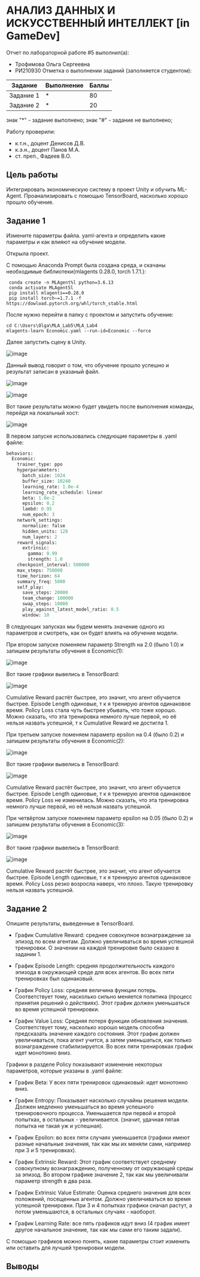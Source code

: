 # АНАЛИЗ ДАННЫХ И ИСКУССТВЕННЫЙ ИНТЕЛЛЕКТ [in GameDev]
Отчет по лабораторной работе #5 выполнил(а):
- Трофимова Ольга Сергеевна
- РИ210930
Отметка о выполнении заданий (заполняется студентом):

| Задание | Выполнение | Баллы |
| ------ | ------ | ------ |
| Задание 1 | * | 80 |
| Задание 2 | * | 20 |

знак "*" - задание выполнено; знак "#" - задание не выполнено;

Работу проверили:
- к.т.н., доцент Денисов Д.В.
- к.э.н., доцент Панов М.А.
- ст. преп., Фадеев В.О.

## Цель работы
Интегрировать экономическую систему в проект Unity и обучить ML-Agent. Проанализировать с помощью TensorBoard, насколько хорошо прошло обучение.


## Задание 1
Измените параметры файла. yaml-агента и определить какие параметры и как влияют на обучение модели.

Открыла проект.

С помощью Anaconda Prompt была создана среда, и скачаны необходимые библиотеки(mlagents 0.28.0, torch 1.7.1.):
```
 conda create -n MLAgent%l python=3.6.13
 conda activate MLAgent5l
 pip install mlagents==0.28.0
 pip install torch~=1.7.1 -f https://dowload.pytorch.org/whl/torch_stable.html
```
После нужно перейти в папку с проектом и запустить обучение:
```
cd C:\Users\Olga\MLA_Lab5\MLA_Lab4
mlagents-learn Economic.yaml --run-id=Economic --force
```
Далее запустить сцену в Unity.

![image](https://user-images.githubusercontent.com/103726508/204905889-f61b85d4-386d-4902-88d4-71058198f032.png)

Данный вывод говорит о том, что обучение прошло успешно и результат записан в указаный файл.

![image](https://user-images.githubusercontent.com/103726508/204906161-a125a319-bec0-4c8a-a8e9-e9b993b49064.png)


![image](https://user-images.githubusercontent.com/103726508/204906905-1eaafb22-3955-4cde-93d0-742bbae55372.png)

Вот такие результаты можно будет увидеть после выполнения команды, перейдя на локальный хост:

![image](https://user-images.githubusercontent.com/103726508/204909031-d3ce3339-48d1-4cff-b42e-3bc9725ca928.png)

В первом запуске использовались следующие параметры в .yaml файле:
``` py
behaviors:
  Economic:
    trainer_type: ppo
    hyperparameters:
      batch_size: 1024
      buffer_size: 10240
      learning_rate: 1.0e-4
      learning_rate_schedule: linear
      beta: 1.0e-2
      epsilon: 0.2
      lambd: 0.95
      num_epoch: 3      
    network_settings:
      normalize: false
      hidden_units: 128
      num_layers: 2
    reward_signals:
      extrinsic:
        gamma: 0.99
        strength: 1.0
    checkpoint_interval: 500000
    max_steps: 750000
    time_horizon: 64
    summary_freq: 5000
    self_play:
      save_steps: 20000
      team_change: 100000
      swap_steps: 10000
      play_against_latest_model_ratio: 0.5
      window: 10
```
В следующих запусках мы будем менять значение одного из параметров и смотреть, как он будет влиять на обучение модели.


При втором запуске поменяем параметр Strength на 2.0 (было 1.0) и запишем результаты обучения в Economic(1):

![image](https://user-images.githubusercontent.com/103726508/205293738-a406ec15-75ad-427f-bd34-6cb2fa620168.png)

Вот такие графики вывелись в TensorBoard:

![image](https://user-images.githubusercontent.com/103726508/205294362-b5e5adfb-0fd9-466a-be4b-600b122f8038.png)

Cumulative Reward растёт быстрее, это значит, что агент обучается быстрее. Episode Length одиновые, т к я тренирую агентов одинаковое время. Policy Loss стала чуть быстрее убывать, что тоже хорошо. Можно сказать, что эта тренировка немного лучше первой, но её нельзя назвать успешной, т к Cumulative Reward не достигла 1.

При третьем запуске поменяем параметр epsilon на 0.4 (было 0.2) и запишем результаты обучения в Economic(2):

![image](https://user-images.githubusercontent.com/103726508/205310248-18ec3941-790c-4f32-ad6e-8e81fab02ec4.png)

Вот такие графики вывелись в TensorBoard:

![image](https://user-images.githubusercontent.com/103726508/205310579-c7063458-c0ff-4e64-9a43-6c512e6c204e.png)

Cumulative Reward растёт быстрее, это значит, что агент обучается быстрее. Episode Length одиновые, т к я тренирую агентов одинаковое время. Policy Loss не изменилась. Можно сказать, что эта тренировка немного лучше первой, но её нельзя назвать успешной.

При четвёртом запуске поменяем параметр epsilon на 0.05 (было 0.2) и запишем результаты обучения в Economic(3):

![image](https://user-images.githubusercontent.com/103726508/205312819-19ccc610-043a-4026-ab64-6be232218722.png)

Вот такие графики вывелись в TensorBoard:

![image](https://user-images.githubusercontent.com/103726508/205313130-77ea7c36-98b7-4c6c-8ed6-fd25527ed8f0.png)

Cumulative Reward растёт быстрее, это значит, что агент обучается быстрее. Episode Length одиновые, т к я тренирую агентов одинаковое время. Policy Loss резко возросла наверх, что плохо. Такую тренировку нельзя назвать успешной.



## Задание 2
Опишите результаты, выведенные в TensorBoard.

 - График Cumulative Reward: среднее совокупное вознаграждение за эпизод по всем агентам. Должно увеличиваться во время успешной тренировки. О значении на каждой тренировке было сказано в задании 1.

 - График Episode Length: средняя продолжительность каждого эпизода в окружающей среде для всех агентов. Во всех пяти тренировках был одинаковый.

 - График Policy Loss: средняя величина функции потерь. Соответствует тому, насколько сильно меняется политика (процесс принятия решений о действиях). Этот график должен уменьшаться во время успешной тренировки.

 - График Value Loss: Средняя потеря функции обновления значения. Соответствует тому, насколько хорошо модель способна предсказать значение каждого состояния. Этот график должен увеличиваться, пока агент учится, а затем уменьшаться, как только вознаграждение стабилизируется. Во всех пяти тренировках график идет монотонно вниз.

Графики в разделе Policy показывают изменение некоторых параметров, которые указаны в .yaml файле:

 - График Beta: У всех пяти тренировок одинаковый: идет монотонно вниз.

 - График Entropy: Показывает насколько случайны решения модели. Должен медленно уменьшаться во время успешного тренировочного процесса. Уменьшается при первой и второй попытках, в остальных - увеличивается. (значит, удачная пятая попытка не такая уж и успешная).

 - График Epsilon: во всех пяти случаях уменьшается (графики имеют разные начальные значения, так как мы их меняли сами, например при 3 и 5 тренировках).

 - График Extrinsic Reward: Этот график соответствует среднему совокупному вознаграждению, полученному от окружающей среды за эпизод. Во втором графике значение 2, так как мы увеличивали параметр strength в два раза.

 - График Extrinsic Value Estimate: Оценка среднего значения для всех положений, посещенных агентом. Должно увеличиваться во время успешной тренировки. При 3 и 4 попытках графики сначал растут, а потом уменьшаются, в остальных случаях - наоборот.

 - График Learning Rate: все пять графиков идут вниз (4 график имеет другое начальное значение, так как мы сами его таким задали).

С помощью графиков можно понять, какие параметры стоит изменить или оставить для лучшей тренировки модели.
 

## Выводы

